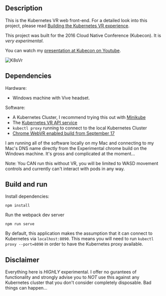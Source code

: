 ## Description

This is the Kubernetes VR web front-end.  For a detailed look into this project, please read [Building the Kubernetes VR experience](http://medium.com).

This project was built for the 2016 Cloud Native Conference (Kubecon).  It is *very experimental*.

You can watch my [presentation at Kubecon on Youtube](https://www.youtube.com/watch?v=RyKzTb0Q0O4).

![K8sVr](http://i.giphy.com/l3vR5ZXdynIPI1uI8.gif)

## Dependencies

Hardware:
* Windows machine with Vive headset.

Software:
* A Kubernetes Cluster,  I recommend trying this out with [Minikube](https://github.com/kubernetes/minikube)
* The [Kubernetes VR API service](https://github.com/thenayr/kubernetes-vr-api)
* `kubectl proxy` running to connect to the local Kubernetes Cluster
* [Chrome WebVR enabled build from September 17](https://drive.google.com/drive/u/1/folders/0BzudLt22BqGRNTlfUlVWQXgxTmM)

I am running all of the software locally on my Mac and connecting to my Mac's DNS name directly from the Experimental chrome build on the Windows machine.  It's gross and complicated at the moment...

Note: You CAN run this without VR, you will be limited to WASD movement controls and currently can't interact with pods in any way.  

## Build and run

Install dependencies:

`npm install`

Run the webpack dev server

`npm run serve`

By default, this application makes the assumption that it can connect to Kubernetes via `localhost:8090`.  This means you will need to run `kubectl proxy --port=8090` in order to have the Kubernetes proxy available.

## Disclaimer

Everything here is *HIGHLY* experimental. I offer no gurantees of functionality and strongly advise you to *NOT* use this against any Kubernetes cluster that you don't consider completely disposable. Bad things can happen...

